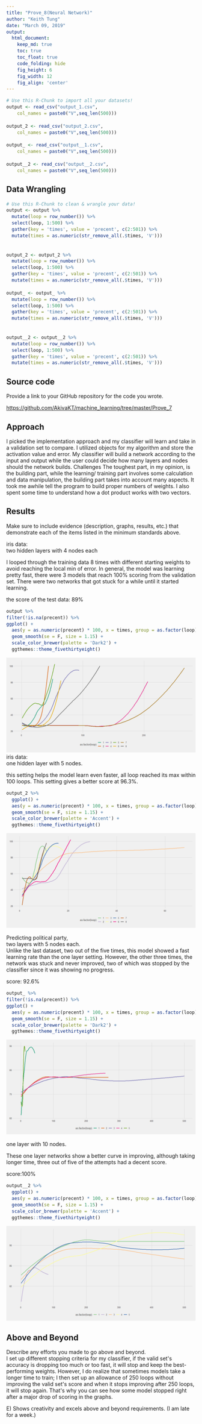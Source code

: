 ```yaml
---
title: "Prove_8(Neural Network)"
author: "Keith Tung"
date: "March 09, 2019"
output:
  html_document:  
    keep_md: true
    toc: true
    toc_float: true
    code_folding: hide
    fig_height: 6
    fig_width: 12
    fig_align: 'center'
---
```







```r
# Use this R-Chunk to import all your datasets!
output <- read_csv("output_1.csv", 
    col_names = paste0("V",seq_len(500)))

output_2 <- read_csv("output_2.csv", 
    col_names = paste0("V",seq_len(500)))

output_ <- read_csv("output__1.csv", 
    col_names = paste0("V",seq_len(500)))

output__2 <- read_csv("output__2.csv", 
    col_names = paste0("V",seq_len(500)))
```

## Data Wrangling


```r
# Use this R-Chunk to clean & wrangle your data!
output <- output %>% 
  mutate(loop = row_number()) %>%
  select(loop, 1:500) %>% 
  gather(key = 'times', value = 'precent', c(2:501)) %>% 
  mutate(times = as.numeric(str_remove_all(.$times, 'V')))


output_2 <- output_2 %>% 
  mutate(loop = row_number()) %>%
  select(loop, 1:500) %>% 
  gather(key = 'times', value = 'precent', c(2:501)) %>% 
  mutate(times = as.numeric(str_remove_all(.$times, 'V'))) 

output_ <- output_ %>% 
  mutate(loop = row_number()) %>%
  select(loop, 1:500) %>% 
  gather(key = 'times', value = 'precent', c(2:501)) %>% 
  mutate(times = as.numeric(str_remove_all(.$times, 'V'))) 


output__2 <- output__2 %>% 
  mutate(loop = row_number()) %>%
  select(loop, 1:500) %>% 
  gather(key = 'times', value = 'precent', c(2:501)) %>% 
  mutate(times = as.numeric(str_remove_all(.$times, 'V'))) 
```



## Source code

Provide a link to your GitHub repository for the code you wrote.  
  
https://github.com/AkivaKT/machine_learning/tree/master/Prove_7  
## Approach

I picked the implementation approach and my classifier will learn and take in a validation set to compare. I utilized objects for my algorithm and store the activation value and error. My classifier will build a network according to the input and output while the user could decide how many layers and nodes should the network builds. 
    Challenges
The toughest part, in my opinion, is the building part, while the learning/ training part involves some calculation and data manipulation, the building part takes into account many aspects. It took me awhile tell the program to build proper numbers of weights. I also spent some time to understand how a dot product works with two vectors.


## Results


Make sure to include evidence (description, graphs, results, etc.) that demonstrate each of the items listed in the minimum standards above.

iris data:  
two hidden layers with 4 nodes each  
  
I looped through the training data 8 times with different starting weights to avoid reaching the local min of error. In general, the model was learning pretty fast, there were 3 models that reach 100% scoring from the validation set. There were two networks that got stuck for a while until it started learning.  
  
the score of the test data: 89%  

```r
output %>%   
filter(!is.na(precent)) %>% 
ggplot() +
  aes(y = as.numeric(precent) * 100, x = times, group = as.factor(loop), colour = as.factor(loop)) +
  geom_smooth(se = F, size = 1.15) +
  scale_color_brewer(palette = 'Dark2') +
  ggthemes::theme_fivethirtyeight()
```

![](present_files/figure-html/plot_data-1.png)<!-- -->
iris data:  
one hidden layer with 5 nodes.   
  
this setting helps the model learn even faster, all loop reached its max within 100 loops. This setting gives a better score at 96.3%.  

```r
output_2 %>% 
  ggplot() +
  aes(y = as.numeric(precent) * 100, x = times, group = as.factor(loop), colour = as.factor(loop)) +
  geom_smooth(se = F, size = 1.15) +
  scale_color_brewer(palette = 'Accent') +
  ggthemes::theme_fivethirtyeight()
```

![](present_files/figure-html/unnamed-chunk-2-1.png)<!-- -->
  
Predicting political party,  
two layers with 5 nodes each.  
Unlike the last dataset, two out of the five times, this model showed a fast learning rate than the one layer setting. However, the other three times, the network was stuck and never improved, two of which was stopped by the classifier since it was showing no progress.  
  
score: 92.6%  


```r
output_ %>%   
filter(!is.na(precent)) %>% 
ggplot() +
  aes(y = as.numeric(precent) * 100, x = times, group = as.factor(loop), colour = as.factor(loop)) +
  geom_smooth(se = F, size = 1.15) +
  scale_color_brewer(palette = 'Dark2') +
  ggthemes::theme_fivethirtyeight()
```

![](present_files/figure-html/unnamed-chunk-3-1.png)<!-- -->
  
one layer with 10 nodes.  
  
These one layer networks show a better curve in improving, although taking longer time, three out of five of the attempts had a decent score.  
  
score:100%  

```r
output__2 %>% 
  ggplot() +
  aes(y = as.numeric(precent) * 100, x = times, group = as.factor(loop), colour = as.factor(loop)) +
  geom_smooth(se = F, size = 1.15) +
  scale_color_brewer(palette = 'Accent') +
  ggthemes::theme_fivethirtyeight()
```

![](present_files/figure-html/unnamed-chunk-4-1.png)<!-- -->


## Above and Beyond

Describe any efforts you made to go above and beyond.  
I set up different stopping criteria for my classifier, if the valid set's accuracy is dropping too much or too fast, it will stop and keep the best-performing weights. However, I do realize that sometimes models take a longer time to train; I then set up an allowance of 250 loops without improving the valid set's score and when it stops improving after 250 loops, it will stop again. That's why you can see how some model stopped right after a major drop of scoring in the graphs. 



E) Shows creativity and excels above and beyond requirements. (I am late for a week.)  



